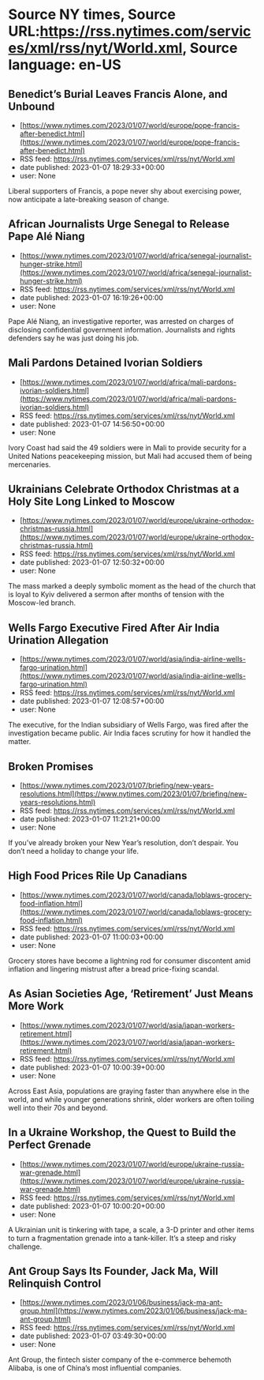 # Source NY times, Source URL:https://rss.nytimes.com/services/xml/rss/nyt/World.xml, Source language: en-US

## Benedict’s Burial Leaves Francis Alone, and Unbound
 - [https://www.nytimes.com/2023/01/07/world/europe/pope-francis-after-benedict.html](https://www.nytimes.com/2023/01/07/world/europe/pope-francis-after-benedict.html)
 - RSS feed: https://rss.nytimes.com/services/xml/rss/nyt/World.xml
 - date published: 2023-01-07 18:29:33+00:00
 - user: None

Liberal supporters of Francis, a pope never shy about exercising power, now anticipate a late-breaking season of change.

## African Journalists Urge Senegal to Release Pape Alé Niang
 - [https://www.nytimes.com/2023/01/07/world/africa/senegal-journalist-hunger-strike.html](https://www.nytimes.com/2023/01/07/world/africa/senegal-journalist-hunger-strike.html)
 - RSS feed: https://rss.nytimes.com/services/xml/rss/nyt/World.xml
 - date published: 2023-01-07 16:19:26+00:00
 - user: None

Pape Alé Niang, an investigative reporter, was arrested on charges of disclosing confidential government information. Journalists and rights defenders say he was just doing his job.

## Mali Pardons Detained Ivorian Soldiers
 - [https://www.nytimes.com/2023/01/07/world/africa/mali-pardons-ivorian-soldiers.html](https://www.nytimes.com/2023/01/07/world/africa/mali-pardons-ivorian-soldiers.html)
 - RSS feed: https://rss.nytimes.com/services/xml/rss/nyt/World.xml
 - date published: 2023-01-07 14:56:50+00:00
 - user: None

Ivory Coast had said the 49 soldiers were in Mali to provide security for a United Nations peacekeeping mission, but Mali had accused them of being mercenaries.

## Ukrainians Celebrate Orthodox Christmas at a Holy Site Long Linked to Moscow
 - [https://www.nytimes.com/2023/01/07/world/europe/ukraine-orthodox-christmas-russia.html](https://www.nytimes.com/2023/01/07/world/europe/ukraine-orthodox-christmas-russia.html)
 - RSS feed: https://rss.nytimes.com/services/xml/rss/nyt/World.xml
 - date published: 2023-01-07 12:50:32+00:00
 - user: None

The mass marked a deeply symbolic moment as the head of the church that is loyal to Kyiv delivered a sermon after months of tension with the Moscow-led branch.

## Wells Fargo Executive Fired After Air India Urination Allegation
 - [https://www.nytimes.com/2023/01/07/world/asia/india-airline-wells-fargo-urination.html](https://www.nytimes.com/2023/01/07/world/asia/india-airline-wells-fargo-urination.html)
 - RSS feed: https://rss.nytimes.com/services/xml/rss/nyt/World.xml
 - date published: 2023-01-07 12:08:57+00:00
 - user: None

The executive, for the Indian subsidiary of Wells Fargo, was fired after the investigation became public. Air India faces scrutiny for how it handled the matter.

## Broken Promises
 - [https://www.nytimes.com/2023/01/07/briefing/new-years-resolutions.html](https://www.nytimes.com/2023/01/07/briefing/new-years-resolutions.html)
 - RSS feed: https://rss.nytimes.com/services/xml/rss/nyt/World.xml
 - date published: 2023-01-07 11:21:21+00:00
 - user: None

If you’ve already broken your New Year’s resolution, don’t despair. You don’t need a holiday to change your life.

## High Food Prices Rile Up Canadians
 - [https://www.nytimes.com/2023/01/07/world/canada/loblaws-grocery-food-inflation.html](https://www.nytimes.com/2023/01/07/world/canada/loblaws-grocery-food-inflation.html)
 - RSS feed: https://rss.nytimes.com/services/xml/rss/nyt/World.xml
 - date published: 2023-01-07 11:00:03+00:00
 - user: None

Grocery stores have become a lightning rod for consumer discontent amid inflation and lingering mistrust after a bread price-fixing scandal.

## As Asian Societies Age, ‘Retirement’ Just Means More Work
 - [https://www.nytimes.com/2023/01/07/world/asia/japan-workers-retirement.html](https://www.nytimes.com/2023/01/07/world/asia/japan-workers-retirement.html)
 - RSS feed: https://rss.nytimes.com/services/xml/rss/nyt/World.xml
 - date published: 2023-01-07 10:00:39+00:00
 - user: None

Across East Asia, populations are graying faster than anywhere else in the world, and while younger generations shrink, older workers are often toiling well into their 70s and beyond.

## In a Ukraine Workshop, the Quest to Build the Perfect Grenade
 - [https://www.nytimes.com/2023/01/07/world/europe/ukraine-russia-war-grenade.html](https://www.nytimes.com/2023/01/07/world/europe/ukraine-russia-war-grenade.html)
 - RSS feed: https://rss.nytimes.com/services/xml/rss/nyt/World.xml
 - date published: 2023-01-07 10:00:20+00:00
 - user: None

A Ukrainian unit is tinkering with tape, a scale, a 3-D printer and other items to turn a fragmentation grenade into a tank-killer. It’s a steep and risky challenge.

## Ant Group Says Its Founder, Jack Ma, Will Relinquish Control
 - [https://www.nytimes.com/2023/01/06/business/jack-ma-ant-group.html](https://www.nytimes.com/2023/01/06/business/jack-ma-ant-group.html)
 - RSS feed: https://rss.nytimes.com/services/xml/rss/nyt/World.xml
 - date published: 2023-01-07 03:49:30+00:00
 - user: None

Ant Group, the fintech sister company of the e-commerce behemoth Alibaba, is one of China’s most influential companies.
